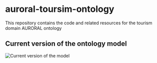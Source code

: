 # auroral-toursim-ontology
This repository contains the code and related resources for the tourism domain AURORAL ontology


## Current version of the ontology model

![Current version of the model](https://github.com/oeg-upm/auroral-tourism-ontology/blob/master/diagrams/auroral-tourism.png "AURORAL Tourism model")

